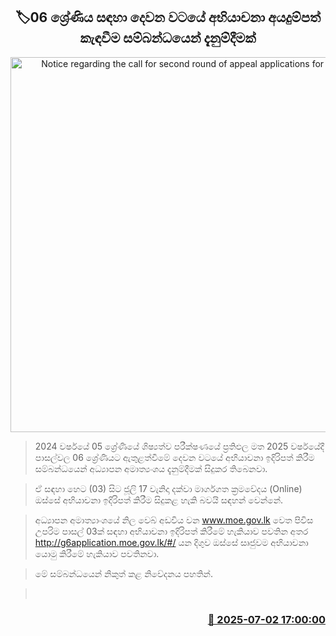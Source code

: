 <p align='center'><b><h2 align='center' title='Notice regarding the call for second round of appeal applications for Grade 06'>🏷06 ශ්‍රේණිය සඳහා දෙවන වටයේ අභියාචනා අයදුම්පත් කැඳවීම සම්බන්ධයෙන් දැනුම්දීමක්</h2></b></p>
<p align='center'><img src='https://helakuru.sgp1.cdn.digitaloceanspaces.com/esana/images/lib/ministry-of-education-thumb.jpg' width='600' alt='Notice regarding the call for second round of appeal applications for Grade 06'></p>

> 2024 වර්ෂයේ 05 ශ්‍රේණියේ ශිෂ්‍යත්ව පරීක්ෂණයේ ප්‍රතිඵල මත 2025 වර්ෂයේදී පාසල්වල 06 ශ්‍රේණියට ඇතුළත්වීමේ දෙවන වටයේ අභියාචනා ඉදිරිපත් කිරීම සම්බන්ධයෙන් අධ්‍යාපන අමාත්‍යංශය දැනුම්දීමක් සිදුකර තිබෙනවා.

> ඒ සඳහා හෙට (03) සිට ජූලි 17 වැනිදා දක්වා මාර්ගගත ක්‍රමවේදය (Online) ඔස්සේ අභියාචනා ඉදිරිපත් කිරීම සිදුකළ හැකි බවයි සඳහන් වෙන්නේ.

> අධ්‍යාපන අමාත්‍යාංශයේ නිල වෙබ් අඩවිය වන <a href='www.moe.gov.lk'>www.moe.gov.lk</a> වෙත පිවිස උපරිම පාසල් 03ක් සඳහා අභියාචනා ඉදිරිපත් කිරීමේ හැකියාව පවතින අතර <a href='http://g6application.moe.gov.lk/#/'>http://g6application.moe.gov.lk/#/</a> යන දිගුව ඔස්සේ සෘජුවම අභියාචනා යොමු කිරීමේ හැකියාව පවතිනවා.

> මේ සම්බන්ධයෙන් නිකුත් කළ නිවේදනය පහතින්.

>  



<h3 align='right'><a href='https://www.helakuru.lk/esana/p/111530/'>📅 2025-07-02 17:00:00</a></h3>
